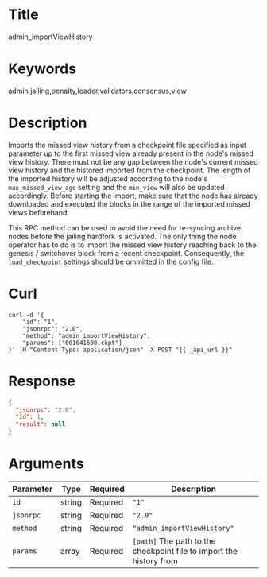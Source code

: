 # Title

admin_importViewHistory

# Keywords

admin,jailing,penalty,leader,validators,consensus,view

# Description

Imports the missed view history from a checkpoint file specified as input parameter up to the first missed view already present in the node's missed view history. There must not be any gap between the node's current missed view history and the histored imported from the checkpoint. The length of the imported history will be adjusted according to the node's `max_missed_view_age` setting and the `min_view` will also be updated accordingly. Before starting the import, make sure that the node has already downloaded and executed the blocks in the range of the imported missed views beforehand.

This RPC method can be used to avoid the need for re-syncing archive nodes before the jailing hardfork is activated. The only thing the node operator has to do is to import the missed view history reaching back to the genesis / switchover block from a recent checkpoint. Consequently, the `load_checkpoint` settings should be ommitted in the config file.

# Curl

```shell
curl -d '{
    "id": "1",
    "jsonrpc": "2.0",
    "method": "admin_importViewHistory",
    "params": ["001641600.ckpt"]
}' -H "Content-Type: application/json" -X POST "{{ _api_url }}"
```

# Response

```json
{
  "jsonrpc": "2.0",
  "id": 1,
  "result": null
}
```

# Arguments

| Parameter | Type   | Required | Description                                    |
|-----------|--------|----------|------------------------------------------------|
| `id`      | string | Required | `"1"`                                          |
| `jsonrpc` | string | Required | `"2.0"`                                        |
| `method`  | string | Required | `"admin_importViewHistory"`                    |
| `params`  | array  | Required | `[path]` The path to the checkpoint file to import the history from|

